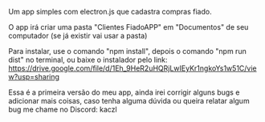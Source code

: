 Um app simples com electron.js que cadastra compras fiado.

O app irá criar uma pasta "Clientes FiadoAPP" em "Documentos" de seu computador (se já existir vai usar a pasta)

Para instalar, use o comando "npm install", depois o comando "npm run dist" no terminal, ou baixe o instalador pelo link:
https://drive.google.com/file/d/1Eh_9HeR2uHQRjLwIEyKr1ngkoYs1w51C/view?usp=sharing


Essa é a primeira versão do meu app, ainda irei corrigir alguns bugs e adicionar mais coisas, caso tenha alguma dúvida ou queira relatar algum bug me chame no Discord: kaczl